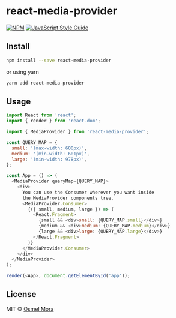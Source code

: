 # react-media-provider

>

[![NPM](https://img.shields.io/npm/v/react-mq-provider.svg)](https://www.npmjs.com/package/react-media-provider) [![JavaScript Style Guide](https://img.shields.io/badge/code_style-standard-brightgreen.svg)](https://standardjs.com)

## Install

```bash
npm install --save react-media-provider
```

or using yarn

```bash
yarn add react-media-provider 
```

## Usage

```js
import React from 'react';
import { render } from 'react-dom';

import { MediaProvider } from 'react-media-provider';

const QUERY_MAP = {
  small: '(max-width: 600px)',
  medium: '(min-width: 601px)',
  large: '(min-width: 978px)',
};

const App = () => (
  <MediaProvider queryMap={QUERY_MAP}>
    <div>
      You can use the Consumer wherever you want inside
      the MediaProvider components tree.
      <MediaProvider.Consumer>
        {({ small, medium, large }) => (
          <React.Fragment>
            {small && <div>small: {QUERY_MAP.small}</div>}
            {medium && <div>medium: {QUERY_MAP.medium}</div>}
            {large && <div>large: {QUERY_MAP.large}</div>}
          </React.Fragment>
        )}
      </MediaProvider.Consumer>
    </div>
  </MediaProvider>
);

render(<App>, document.getElementById('app'));
```

## License

MIT © [Osmel Mora](https://github.com/osmelmora)

